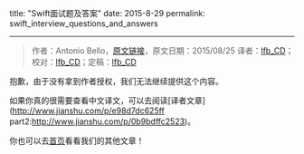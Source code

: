 title: "Swift面试题及答案"
date: 2015-8-29
permalink: swift_interview_questions_and_answers

---
> 作者：Antonio Bello，[原文链接](http://www.raywenderlich.com/110982/swift-interview-questions-answers)，原文日期：2015/08/25
> 译者：[lfb_CD](http://weibo.com/lfbWb)；校对：[lfb_CD](http://weibo.com/lfbWb)；定稿：[lfb_CD](http://weibo.com/lfbWb)

抱歉，由于没有拿到作者授权，我们无法继续提供这个内容。

如果你真的很需要查看中文译文，可以去阅读[译者文章](http://www.jianshu.com/p/e98d7dc625ff
part2:http://www.jianshu.com/p/0b9bdffc2523)。

你也可以去[首页](http://swift.gg)看看我们的其他文章！

